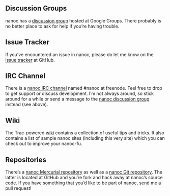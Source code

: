 Discussion Groups
-----------------

nanoc has a [discussion group](http://groups.google.com/group/nanoc) hosted at Google Groups. There probably is no better place to ask for help if you’re having trouble.

Issue Tracker
-------------

If you’ve encountered an issue in nanoc, please do let me know on the [issue tracker](http://github.com/ddfreyne/nanoc/issues) at GitHub.

IRC Channel
----------

There is a [nanoc IRC channel](irc://chat.freenode.net/#nanoc) named #nanoc at freenode. Feel free to drop to get support or discuss development. I’m not always around, so stick around for a while or send a message to the [nanoc discussion group](http://groups.google.com/group/nanoc) instead (see above).

Wiki
----

The Trac-powered [wiki](http://projects.stoneship.org/trac/nanoc) contains a collection of useful tips and tricks. It also contains a list of sample nanoc sites (including this very site) which you can check out to improve your nanoc-fu.

Repositories
------------

There’s a [nanoc Mercurial repository](http://projects.stoneship.org/hg/nanoc) as well as a [nanoc Git repository](http://github.com/ddfreyne/nanoc). The latter is located at GitHub and you’re fork and hack away at nanoc’s source code. If you have something that you’d like to be part of nanoc, send me a pull request!
